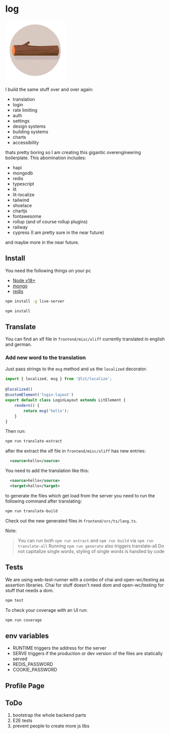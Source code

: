 # log

![log logo](frontend/assets/img/logos/logo_192x192.png)

I build the same stuff over and over again:

-   translation
-   login
-   rate limiting
-   auth
-   settings
-   design systems
-   building systems
-   charts
-   accessibility

thats pretty boring so I am creating this gigantic overengineering boilerplate.
This abomination includes:

-   hapi
-   mongodb
-   redis
-   typescript
-   lit
-   lit-localize
-   tailwind
-   shoelace
-   chartjs
-   fontawesome
-   rollup (and of course rollup plugins)
-   railway
-   cypress (I am pretty sure in the near future)

and maybe more in the near future.

## Install

You need the following things on your pc

-   [Node v18+](https://nodejs.org/en/)
-   [mongo](https://www.mongodb.com/docs/manual/tutorial/install-mongodb-on-os-x/s)
-   [redis](https://redis.io/)

```bash
npm install -g live-server
```

```bash
npm install
```

## Translate

You can find an xlf file in `frontend/misc/xliff` currently translated in english and german.

### Add new word to the translation

Just pass strings to the `msg` method and us the `localized` decorator.

```javascript
import { localized, msg } from '@lit/localize';

@localized()
@customElement('login-layout')
export default class LoginLayout extends LitElement {
    rendern() {
        return msg('hello');
    }
}
```

Then run:

```bash
npm run translate-extract
```

after the extract the xlf file in `frontend/misc/xliff` has new entries:

```xml
  <source>hello</source>
```

You need to add the translation like this:

```xml
  <source>hello</source>
  <target>hallo</target>
```

to generate the files which get load from the server you need to run
the following command after translating:

```bash
npm run translate-build
```

Check out the new generated files in `frontend/src/ts/lang.ts`.

Note:

> You can run both `npm run extract` and `npm run build` via `npm run translate-all`
> Running `npm run generate` also triggers translate-all
> Do not capitalize single words, styling of single words is handled by code

## Tests

We are using web-test-runner with a combo of chai and open-wc/testing as assertion libraries.
Chai for stuff doesn't need dom and open-wc/testing for stuff that needs a dom.

```bash
npm test
```

To check your coverage with an UI run:

```bash
npm run coverage
```

## env variables

-   RUNTIME triggers the address for the server
-   SERVE triggers if the production or dev version of the files are statically served
-   REDIS_PASSWORD
-   COOKIE_PASSWORD

## Profile Page

## ToDo

1. bootstrap the whole backend parts
1. E2E tests
1. prevent people to create more js libs
